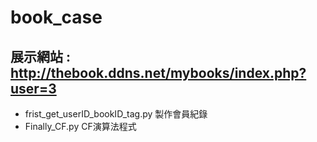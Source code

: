 # book_case
## 展示網站 : http://thebook.ddns.net/mybooks/index.php?user=3

- frist_get_userID_bookID_tag.py 製作會員紀錄
- Finally_CF.py CF演算法程式

